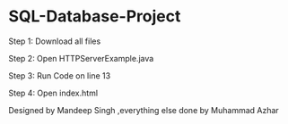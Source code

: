 # SQL-Database-Project

Step 1: Download all files


Step 2: Open HTTPServerExample.java


Step 3: Run Code on line 13


Step 4: Open index.html


Designed by Mandeep Singh
,everything else done by Muhammad Azhar
